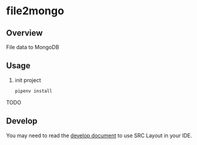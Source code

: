 # file2mongo

## Overview

File data to MongoDB

## Usage

1. init project

    ```bash
    pipenv install
    ```

TODO

## Develop

You may need to read the [develop document](.docs/development.md) to use SRC Layout in your IDE.
